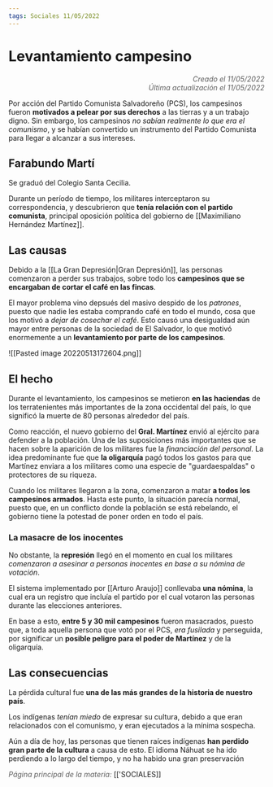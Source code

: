 ```yaml
---
tags: Sociales 11/05/2022
---
```


# Levantamiento campesino
<div style="text-align: right; opacity: 0.7; font-style: italic;">Creado el 11/05/2022</div>
<div style="text-align: right; opacity: 0.7; font-style: italic;">Última actualización el 11/05/2022</div>

Por acción del Partido Comunista Salvadoreño (PCS), los campesinos fueron **motivados a pelear por sus derechos** a las tierras y a un trabajo digno. Sin embargo, los campesinos *no sabían realmente lo que era el comunismo*, y se habían convertido un instrumento del Partido Comunista para llegar a alcanzar a sus intereses.

## Farabundo Martí

Se graduó del Colegio Santa Cecilia.

Durante un período de tiempo, los militares interceptaron su correspondencia, y descubrieron que **tenía relación con el partido comunista**, principal oposición política del gobierno de [[Maximiliano Hernández Martínez]].

## Las causas

Debido a la [[La Gran Depresión|Gran Depresión]], las personas comenzaron a perder sus trabajos, sobre todo los **campesinos que se encargaban de cortar el café en las fincas**.

El mayor problema vino depsués del masivo despido de los *patrones*, puesto que nadie les estaba comprando café en todo el mundo, cosa que los motivó a *dejar de cosechar el café*.
Esto causó una desigualdad aún mayor entre personas de la sociedad de El Salvador, lo que motivó enormemente a un **levantamiento por parte de los campesinos**.

![[Pasted image 20220513172604.png]]

## El hecho

Durante el levantamiento, los campesinos se metieron **en las haciendas** de los terratenientes más importantes de la zona occidental del país, lo que significó la muerte de 80 personas alrededor del país.

Como reacción, el nuevo gobierno del **Gral. Martínez** envió al ejército para defender a la población.
Una de las suposiciones más importantes que se hacen sobre la aparición de los militares fue la *financiación del personal.* La idea predominante fue que **la oligarquía** pagó todos los gastos para que Martínez enviara a los militares como una especie de "guardaespaldas" o protectores de su riqueza.

Cuando los militares llegaron a la zona, comenzaron a matar **a todos los campesinos armados**. Hasta este punto, la situación parecía normal, puesto que, en un conflicto donde la población se está rebelando, el gobierno tiene la potestad de poner orden en todo el país.

### La masacre de los inocentes

No obstante, la **represión** llegó en el momento en cual los militares *comenzaron a asesinar a personas inocentes en base a su nómina de votación*.

El sistema implementado por [[Arturo Araujo]] conllevaba **una nómina**, la cual era un registro que incluía el partido por el cual votaron las personas durante las elecciones anteriores.

En base a esto, **entre 5 y 30 mil campesinos** fueron masacrados, puesto que, a toda aquella persona que votó por el PCS, *era fusilada* y perseguida, por significar un **posible peligro para el poder de Martínez** y de la oligarquía.

## Las consecuencias

La pérdida cultural fue **una de las más grandes de la historia de nuestro país**.

Los indígenas *tenían miedo* de expresar su cultura, debido a que eran relacionados con el comunismo, y eran ejecutados a la mínima sospecha.

Aún a día de hoy, las personas que tienen raíces indígenas **han perdido gran parte de la cultura** a causa de esto. El idioma Náhuat se ha ido perdiendo a lo largo del tiempo, y no ha habido una gran preservación 

<span style="opacity: 0.7; font-style: italic;">Página principal de la materia:</span> [['SOCIALES]]